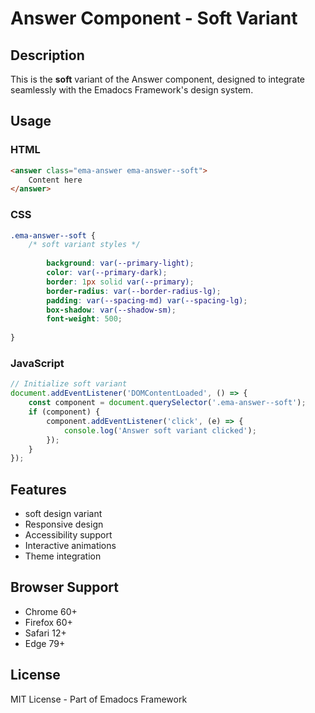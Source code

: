 # Answer Component - Soft Variant

## Description
This is the **soft** variant of the Answer component, designed to integrate seamlessly with the Emadocs Framework's design system.

## Usage

### HTML
```html
<answer class="ema-answer ema-answer--soft">
    Content here
</answer>
```

### CSS
```css
.ema-answer--soft {
    /* soft variant styles */
    
        background: var(--primary-light);
        color: var(--primary-dark);
        border: 1px solid var(--primary);
        border-radius: var(--border-radius-lg);
        padding: var(--spacing-md) var(--spacing-lg);
        box-shadow: var(--shadow-sm);
        font-weight: 500;
    
}
```

### JavaScript
```javascript
// Initialize soft variant
document.addEventListener('DOMContentLoaded', () => {
    const component = document.querySelector('.ema-answer--soft');
    if (component) {
        component.addEventListener('click', (e) => {
            console.log('Answer soft variant clicked');
        });
    }
});
```

## Features
- soft design variant
- Responsive design
- Accessibility support
- Interactive animations
- Theme integration

## Browser Support
- Chrome 60+
- Firefox 60+
- Safari 12+
- Edge 79+

## License
MIT License - Part of Emadocs Framework
